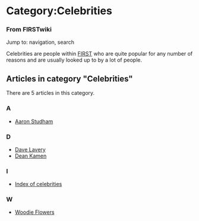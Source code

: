 

# Category:Celebrities

### From FIRSTwiki

Jump to: navigation, search

Celebrities are people within [FIRST](/index.php/FIRST "FIRST" ) who are quite
popular for any number of reasons and are usually looked up to by a lot of
people.

  

## Articles in category "Celebrities"

There are 5 articles in this category.

### A

  * [Aaron Studham](/index.php/Aaron_Studham "Aaron Studham" )

### D

  * [Dave Lavery](/index.php/Dave_Lavery "Dave Lavery" )
  * [Dean Kamen](/index.php/Dean_Kamen "Dean Kamen" )

### I

  * [Index of celebrities](/index.php/Index_of_celebrities "Index of celebrities" )

### W

  * [Woodie Flowers](/index.php/Woodie_Flowers "Woodie Flowers" )

